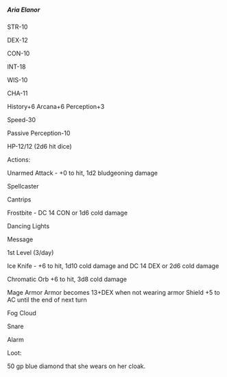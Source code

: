 ##### Aria Elanor

STR-10 

DEX-12 

CON-10 

INT-18 

WIS-10 

CHA-11 

History+6 Arcana+6 Perception+3 

Speed-30 

Passive Perception-10 

HP-12/12 (2d6 hit dice) 

Actions: 

Unarmed Attack - +0 to hit, 1d2 bludgeoning damage 

Spellcaster

Cantrips 

Frostbite - DC 14 CON or 1d6 cold damage 

Dancing Lights 

Message 

1st Level (3/day) 

Ice Knife - +6 to hit, 1d10 cold damage and DC 14 DEX or 2d6 cold damage 

Chromatic Orb +6 to hit, 3d8 cold damage 

Mage Armor Armor becomes 13+DEX when not wearing armor Shield +5 to AC until the end of next turn 

Fog Cloud 

Snare 

Alarm

Loot: 

50 gp blue diamond that she wears on her cloak.

  
